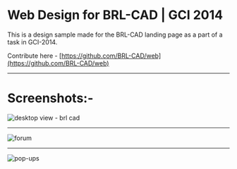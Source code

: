 # Web Design for BRL-CAD | GCI 2014

This is a design sample made for the BRL-CAD landing page as a part of a task in GCI-2014.

Contribute here - [https://github.com/BRL-CAD/web](https://github.com/BRL-CAD/web)

***

# Screenshots:-



![desktop view - brl cad](https://user-images.githubusercontent.com/33038093/38943530-44eac660-434f-11e8-956b-8e1aeeed44d2.png)

***

![forum](https://user-images.githubusercontent.com/33038093/38943828-0056121a-4350-11e8-913b-ab0c3f382e7d.png)


***

![pop-ups](https://user-images.githubusercontent.com/33038093/38944132-b77b10c6-4350-11e8-87ab-368d68b89306.png)

